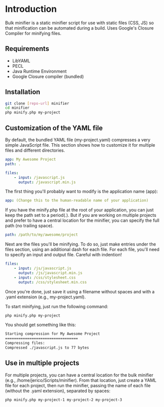 Introduction
===

Bulk minifier is a static minifier script for use with static files (CSS, JS) so that minification can be automated during a build. Uses Google's Closure Compiler for minifying files.

Requirements
--
* LibYAML
* PECL
* Java Runtime Environment
* Google Closure compiler (bundled)

Installation
--
```sh
git clone [repo-url] minifier
cd minifier
php minify.php my-project
```

Customization of the YAML file
--
By default, the bundled YAML file (my-project.yaml) compresses a very simple JavaScript file. This section shows how to customize it for multiple files and different directories.
```yaml
app: My Awesome Project
path: .

files:
    - input: /javascript.js
      output: /javascript.min.js
```

The first thing you'll probably want to modify is the application name (app):

```yaml
app: (Change this to the human-readable name of your application)
```

If you have the minify.php file at the root of your application, you can just keep the path set to a period(.). But if you are working on multiple projects and prefer to have a central location for the minifier, you can specify the full path (no trailing space).

```yaml
path: /path/to/my/awesome/project
```

Next are the files you'll be minifying. To do so, just make entries under the files section, using an additional dash for each file. For each file, you'll need to specify an input and output file. Careful with indention!

```yaml
files:
    - input: /js/javascript.js
      output: /js/javascript.min.js
    - input: /css/stylesheet.css
      output: /css/stylesheet.min.css
```

Once you're done, just save it using a filename without spaces and with a .yaml extension (e.g., my-project.yaml).

To start minifying, just run the following command:

```sh
php minify.php my-project
```

You should get something like this:

```sh
Starting compression for My Awesome Project
=================================
Compressing files:
Compressed ./javascript.js to 77 bytes
```

Use in multiple projects
--
For multiple projects, you can have a central location for the bulk minifier (e.g., /home/jerico/Scripts/minifier). From that location, just create a YAML file for each project, then run the minifier, passing the name of each file (without the .yaml extension), separated by spaces:

```sh
php minify.php my-project-1 my-project-2 my-project-3
```

